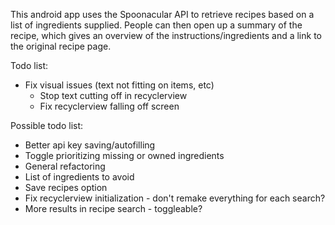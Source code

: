 This android app uses the Spoonacular API to retrieve recipes based on a list of ingredients supplied.
People can then open up a summary of the recipe, which gives an overview of the instructions/ingredients and a link to the original recipe page.

Todo list:
- Fix visual issues (text not fitting on items, etc)
  - Stop text cutting off in recyclerview
  - Fix recyclerview falling off screen

Possible todo list:
- Better api key saving/autofilling
- Toggle prioritizing missing or owned ingredients
- General refactoring
- List of ingredients to avoid
- Save recipes option
- Fix recyclerview initialization - don't remake everything for each search?
- More results in recipe search - toggleable?